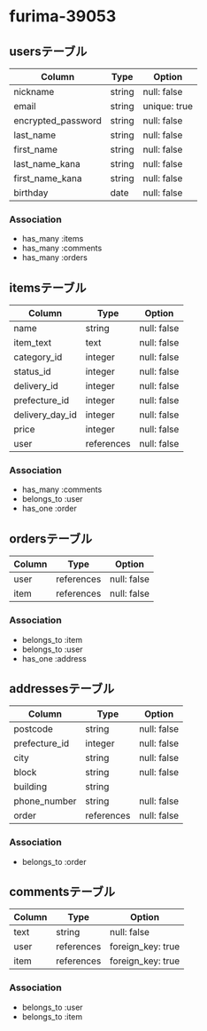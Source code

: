 # furima-39053

## usersテーブル
| Column               | Type   | Option       | 
| -------------------- | ------ | -----------  | 
| nickname             | string | null: false  | 
| email                | string | unique: true | 
| encrypted_password   | string | null: false  | 
| last_name            | string | null: false  | 
| first_name           | string | null: false  | 
| last_name_kana       | string | null: false  | 
| first_name_kana      | string | null: false  | 
| birthday             | date   | null: false  | 

### Association

- has_many :items
- has_many :comments
- has_many :orders

## itemsテーブル
| Column           | Type       | Option            | 
| ---------------- | ---------- | ----------------- | 
| name             | string     | null: false       | 
| item_text        | text       | null: false       | 
| category_id      | integer    | null: false       | 
| status_id        | integer    | null: false       | 
| delivery_id      | integer    | null: false       | 
| prefecture_id    | integer    | null: false       | 
| delivery_day_id  | integer    | null: false       | 
| price            | integer    | null: false       | 
| user             | references | null: false       | 

### Association

- has_many :comments
- belongs_to :user
- has_one :order

## ordersテーブル
| Column  | Type       | Option            | 
| ------- | ---------- | ----------------- | 
| user    | references | null: false       | 
| item    | references | null: false       | 

### Association

- belongs_to :item
- belongs_to :user
- has_one :address

## addressesテーブル
| Column        | Type       | Option            | 
| ------------- | ---------- | ----------------- | 
| postcode      | string     | null: false       | 
| prefecture_id | integer    | null: false       | 
| city          | string     | null: false       | 
| block         | string     | null: false       | 
| building      | string     |                   | 
| phone_number  | string     | null: false       | 
| order         | references | null: false       | 

### Association

- belongs_to :order

## commentsテーブル
| Column  | Type       | Option            | 
| ------- | ---------- | ----------------- | 
| text    | string     | null: false       | 
| user    | references | foreign_key: true | 
| item    | references | foreign_key: true | 

### Association

- belongs_to :user
- belongs_to :item
